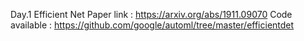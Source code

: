 Day.1 Efficient Net 
Paper link : https://arxiv.org/abs/1911.09070
Code available : https://github.com/google/automl/tree/master/efficientdet
